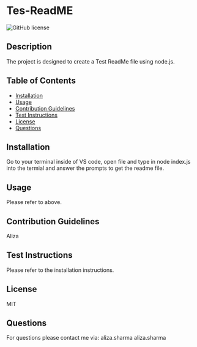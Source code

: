 # Tes-ReadME
  ![GitHub license](https://img.shields.io/badge/license-MIT-blue.svg)
  ## Description
  The project is designed to create a Test ReadMe file using node.js.
  ## Table of Contents 
  * [Installation](#installation)
  * [Usage](#usage)
  * [Contribution Guidelines](#contribution-guidelines)
  * [Test Instructions](#test-instructions) 
  * [License](#license)
  * [Questions](#questions)
  ## Installation 
  Go to your terminal inside of VS code, open file and type in node index.js into the termial and answer the prompts to get the readme file.
  ## Usage 
  Please refer to above.
  ## Contribution Guidelines 
  Aliza
  ## Test Instructions 
  Please refer to the installation instructions.
  ## License 
  MIT
  ## Questions 
  For questions please contact me via: 
  aliza.sharma
  aliza.sharma



